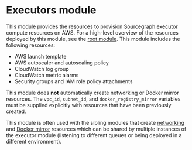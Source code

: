 # Executors module

This module provides the resources to provision [Sourcegraph executor](https://docs.sourcegraph.com/admin/executors) compute resources on AWS. For a high-level overview of the resources deployed by this module, see the [root module](https://registry.terraform.io/modules/sourcegraph/executors/aws/5.0.0). This module includes the following resources:

- AWS launch template
- AWS autoscaler and autoscaling policy
- CloudWatch log group
- CloudWatch metric alarms
- Security groups and IAM role policy attachments

This module does **not** automatically create networking or Docker mirror resources. The `vpc_id`, `subnet_id`, and `docker_registry_mirror` variables must be supplied explicitly with resources that have been previously created.

This module is often used with the sibling modules that create [networking](https://registry.terraform.io/modules/sourcegraph/executors/aws/5.0.0/submodules/networking) and [Docker mirror](https://registry.terraform.io/modules/sourcegraph/executors/aws/5.0.0/submodules/docker-mirror) resources which can be shared by multiple instances of the executor module (listening to different queues or being deployed in a different environment).

